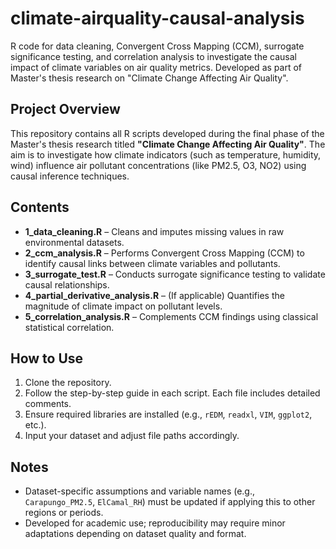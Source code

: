 # climate-airquality-causal-analysis
R code for data cleaning, Convergent Cross Mapping (CCM), surrogate significance testing, and correlation analysis to investigate the causal impact of climate variables on air quality metrics. Developed as part of Master's thesis research on "Climate Change Affecting Air Quality".

## Project Overview

This repository contains all R scripts developed during the final phase of the Master's thesis research titled **"Climate Change Affecting Air Quality"**. The aim is to investigate how climate indicators (such as temperature, humidity, wind) influence air pollutant concentrations (like PM2.5, O3, NO2) using causal inference techniques.

## Contents

- **1_data_cleaning.R** – Cleans and imputes missing values in raw environmental datasets.
- **2_ccm_analysis.R** – Performs Convergent Cross Mapping (CCM) to identify causal links between climate variables and pollutants.
- **3_surrogate_test.R** – Conducts surrogate significance testing to validate causal relationships.
- **4_partial_derivative_analysis.R** – (If applicable) Quantifies the magnitude of climate impact on pollutant levels.
- **5_correlation_analysis.R** – Complements CCM findings using classical statistical correlation.

## How to Use

1. Clone the repository.
2. Follow the step-by-step guide in each script. Each file includes detailed comments.
3. Ensure required libraries are installed (e.g., `rEDM`, `readxl`, `VIM`, `ggplot2`, etc.).
4. Input your dataset and adjust file paths accordingly.

## Notes

- Dataset-specific assumptions and variable names (e.g., `Carapungo_PM2.5`, `ElCamal_RH`) must be updated if applying this to other regions or periods.
- Developed for academic use; reproducibility may require minor adaptations depending on dataset quality and format.
